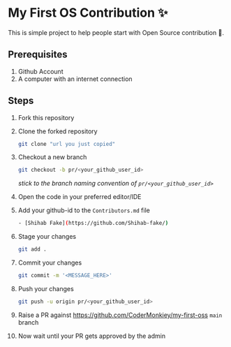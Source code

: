 # My First OS Contribution ✨

This is simple project to help people start with Open Source contribution 🚀.

## Prerequisites

1. Github Account
2. A computer with an internet connection

## Steps

1. Fork this repository

2. Clone the forked repository
   ```bash
   git clone "url you just copied"
   ```

3. Checkout a new branch
   ```bash
   git checkout -b pr/<your_github_user_id>
   ```

   _stick to the branch naming convention of `pr/<your_github_user_id>`_

4. Open the code in your preferred editor/IDE

5. Add your github-id to the `Contributors.md` file
   ```bash
   - [Shihab Fake](https://github.com/Shihab-fake/)
   ```

6. Stage your changes
   ```bash
   git add .
   ```

7. Commit your changes
   ```bash
   git commit -m '<MESSAGE_HERE>'
   ```

8. Push your changes
   ```bash
   git push -u origin pr/<your_github_user_id>
   ```

9. Raise a PR against https://github.com/CoderMonkiey/my-first-oss `main` branch

10. Now wait until your PR gets approved by the admin
